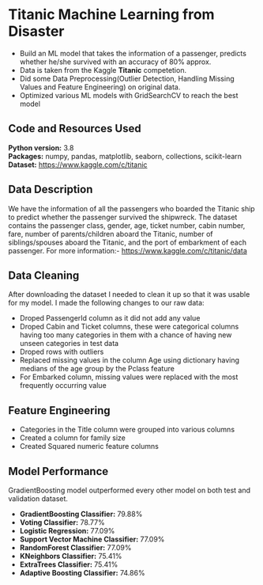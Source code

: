 # Titanic Machine Learning from Disaster
* Build an ML model that takes the information of a passenger, predicts whether he/she survived with an accuracy of 80% approx.
* Data is taken from the Kaggle **Titanic** competetion.
* Did some Data Preprocessing(Outlier Detection, Handling Missing Values and Feature Engineering) on original data.
* Optimized various ML models with GridSearchCV to reach the best model
## Code and Resources Used
**Python version:** 3.8  
**Packages:** numpy, pandas, matplotlib, seaborn, collections, scikit-learn  
**Dataset:** https://www.kaggle.com/c/titanic  
## Data Description
We have the information of all the passengers who boarded the Titanic ship to predict whether the passenger survived the shipwreck. The dataset contains the passenger class, gender, age, ticket number, cabin number, fare, number of parents/children aboard the Titanic, number of siblings/spouses aboard the Titanic, and the port of embarkment of each passenger.
For more information:-
https://www.kaggle.com/c/titanic/data  
## Data Cleaning
After downloading the dataset I needed to clean it up so that it was usable for my model. I made the following changes to our raw data:
* Droped PassengerId column as it did not add any value
* Droped Cabin and Ticket columns, these were categorical columns having too many categories in them with a chance of having new unseen categories in test data
* Droped rows with outliers
* Replaced missing values in the column Age using dictionary having medians of the age group by the Pclass feature
* For Embarked column, missing values were replaced with the most frequently occurring value
## Feature Engineering
* Categories in the Title column were grouped into various columns
* Created a column for family size
* Created Squared numeric feature columns
## Model Performance
GradientBoosting model outperformed every other model on both test and validation dataset.  
* **GradientBoosting Classifier:** 79.88%
* **Voting Classifier:** 78.77%
* **Logistic Regression:**  77.09%
* **Support Vector Machine Classifier:** 77.09%
* **RandomForest Classifier:** 77.09%
* **KNeighbors Classifier:** 75.41%
* **ExtraTrees Classifier:** 75.41%
* **Adaptive Boosting Classifier:** 74.86%
